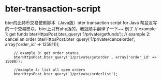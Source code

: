 # bter-transaction-script
bter的比特币交易使用脚本（Java版）bter transaction script for Java
帮盆友写的一个交易模块，bter上只有php版的，我就顺手翻译了一下~~
例子
		// example 1: get funds
		bterHttpsPost.bter_query('1/private/getfunds');
		// example 2: cancel an order
		bterHttpsPost.bter_query('1/private/cancelorder', array('order_id' => 125811));
		
		// example 3: get order status
		bterHttpsPost.bter_query('1/private/getorder', array('order_id' => 15088));
		
		//example 4: list all open orders
		bterHttpsPost.bter_query('1/private/orderlist');
